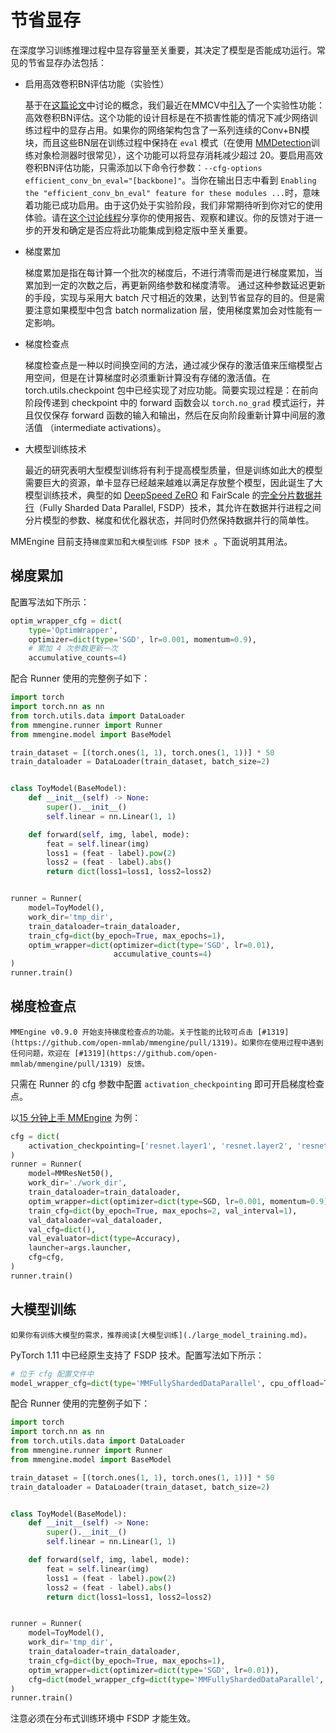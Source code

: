 # 节省显存

在深度学习训练推理过程中显存容量至关重要，其决定了模型是否能成功运行。常见的节省显存办法包括：

- 启用高效卷积BN评估功能（实验性）

  基于在[这篇论文](https://arxiv.org/abs/2305.11624)中讨论的概念，我们最近在MMCV中[引入](https://github.com/open-mmlab/mmcv/pull/2807)了一个实验性功能：高效卷积BN评估。这个功能的设计目标是在不损害性能的情况下减少网络训练过程中的显存占用。如果你的网络架构包含了一系列连续的Conv+BN模块，而且这些BN层在训练过程中保持在 `eval` 模式（在使用 [MMDetection](https://github.com/open-mmlab/mmdetection)训练对象检测器时很常见），这个功能可以将显存消耗减少超过 $20%$。要启用高效卷积BN评估功能，只需添加以下命令行参数：`--cfg-options efficient_conv_bn_eval="[backbone]"`。当你在输出日志中看到 `Enabling the "efficient_conv_bn_eval" feature for these modules ...`时，意味着功能已成功启用。由于这仍处于实验阶段，我们非常期待听到你对它的使用体验。请在[这个讨论线程](https://github.com/open-mmlab/mmengine/discussions/1252)分享你的使用报告、观察和建议。你的反馈对于进一步的开发和确定是否应将此功能集成到稳定版中至关重要。

- 梯度累加

  梯度累加是指在每计算一个批次的梯度后，不进行清零而是进行梯度累加，当累加到一定的次数之后，再更新网络参数和梯度清零。 通过这种参数延迟更新的手段，实现与采用大 batch 尺寸相近的效果，达到节省显存的目的。但是需要注意如果模型中包含 batch normalization 层，使用梯度累加会对性能有一定影响。

- 梯度检查点

  梯度检查点是一种以时间换空间的方法，通过减少保存的激活值来压缩模型占用空间，但是在计算梯度时必须重新计算没有存储的激活值。在 torch.utils.checkpoint 包中已经实现了对应功能。简要实现过程是：在前向阶段传递到 checkpoint 中的 forward 函数会以 `torch.no_grad` 模式运行，并且仅仅保存 forward 函数的输入和输出，然后在反向阶段重新计算中间层的激活值 （intermediate activations）。

- 大模型训练技术

  最近的研究表明大型模型训练将有利于提高模型质量，但是训练如此大的模型需要巨大的资源，单卡显存已经越来越难以满足存放整个模型，因此诞生了大模型训练技术，典型的如 [DeepSpeed ZeRO](https://www.deepspeed.ai/tutorials/zero/#zero-overview) 和 FairScale 的[完全分片数据并行](https://pytorch.org/blog/introducing-pytorch-fully-sharded-data-parallel-api/)（Fully Sharded Data Parallel, FSDP）技术，其允许在数据并行进程之间分片模型的参数、梯度和优化器状态，并同时仍然保持数据并行的简单性。

MMEngine 目前支持`梯度累加`和`大模型训练 FSDP 技术 `。下面说明其用法。

## 梯度累加

配置写法如下所示：

```python
optim_wrapper_cfg = dict(
    type='OptimWrapper',
    optimizer=dict(type='SGD', lr=0.001, momentum=0.9),
    # 累加 4 次参数更新一次
    accumulative_counts=4)
```

配合 Runner 使用的完整例子如下：

```python
import torch
import torch.nn as nn
from torch.utils.data import DataLoader
from mmengine.runner import Runner
from mmengine.model import BaseModel

train_dataset = [(torch.ones(1, 1), torch.ones(1, 1))] * 50
train_dataloader = DataLoader(train_dataset, batch_size=2)


class ToyModel(BaseModel):
    def __init__(self) -> None:
        super().__init__()
        self.linear = nn.Linear(1, 1)

    def forward(self, img, label, mode):
        feat = self.linear(img)
        loss1 = (feat - label).pow(2)
        loss2 = (feat - label).abs()
        return dict(loss1=loss1, loss2=loss2)


runner = Runner(
    model=ToyModel(),
    work_dir='tmp_dir',
    train_dataloader=train_dataloader,
    train_cfg=dict(by_epoch=True, max_epochs=1),
    optim_wrapper=dict(optimizer=dict(type='SGD', lr=0.01),
                       accumulative_counts=4)
)
runner.train()
```

## 梯度检查点

```{note}
MMEngine v0.9.0 开始支持梯度检查点的功能。关于性能的比较可点击 [#1319](https://github.com/open-mmlab/mmengine/pull/1319)。如果你在使用过程中遇到任何问题，欢迎在 [#1319](https://github.com/open-mmlab/mmengine/pull/1319) 反馈。
```

只需在 Runner 的 cfg 参数中配置 `activation_checkpointing` 即可开启梯度检查点。

以[15 分钟上手 MMEngine](../get_started/15_minutes.md) 为例：

```python
cfg = dict(
    activation_checkpointing=['resnet.layer1', 'resnet.layer2', 'resnet.layer3']
)
runner = Runner(
    model=MMResNet50(),
    work_dir='./work_dir',
    train_dataloader=train_dataloader,
    optim_wrapper=dict(optimizer=dict(type=SGD, lr=0.001, momentum=0.9)),
    train_cfg=dict(by_epoch=True, max_epochs=2, val_interval=1),
    val_dataloader=val_dataloader,
    val_cfg=dict(),
    val_evaluator=dict(type=Accuracy),
    launcher=args.launcher,
    cfg=cfg,
)
runner.train()
```

## 大模型训练

```{warning}
如果你有训练大模型的需求，推荐阅读[大模型训练](./large_model_training.md)。
```

PyTorch 1.11 中已经原生支持了 FSDP 技术。配置写法如下所示：

```python
# 位于 cfg 配置文件中
model_wrapper_cfg=dict(type='MMFullyShardedDataParallel', cpu_offload=True)
```

配合 Runner 使用的完整例子如下：

```python
import torch
import torch.nn as nn
from torch.utils.data import DataLoader
from mmengine.runner import Runner
from mmengine.model import BaseModel

train_dataset = [(torch.ones(1, 1), torch.ones(1, 1))] * 50
train_dataloader = DataLoader(train_dataset, batch_size=2)


class ToyModel(BaseModel):
    def __init__(self) -> None:
        super().__init__()
        self.linear = nn.Linear(1, 1)

    def forward(self, img, label, mode):
        feat = self.linear(img)
        loss1 = (feat - label).pow(2)
        loss2 = (feat - label).abs()
        return dict(loss1=loss1, loss2=loss2)


runner = Runner(
    model=ToyModel(),
    work_dir='tmp_dir',
    train_dataloader=train_dataloader,
    train_cfg=dict(by_epoch=True, max_epochs=1),
    optim_wrapper=dict(optimizer=dict(type='SGD', lr=0.01)),
    cfg=dict(model_wrapper_cfg=dict(type='MMFullyShardedDataParallel', cpu_offload=True))
)
runner.train()
```

注意必须在分布式训练环境中 FSDP 才能生效。
